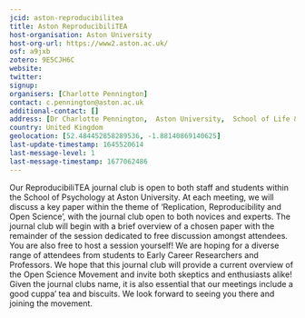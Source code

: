 ```yaml
---
jcid: aston-reproducibilitea
title: Aston ReproducibiliTEA
host-organisation: Aston University
host-org-url: https://www2.aston.ac.uk/
osf: a9jxb
zotero: 9E5CJH6C
website: 
twitter: 
signup: 
organisers: [Charlotte Pennington]
contact: c.pennington@aston.ac.uk
additional-contact: []
address: [Dr Charlotte Pennington,  Aston University,  School of Life & Health Sciences,  Birmingham,  B4 7ET]
country: United Kingdom
geolocation: [52.484452858289536, -1.88140869140625]
last-update-timestamp: 1645520614
last-message-level: 1
last-message-timestamp: 1677062486
---
```


Our ReproducibiliTEA journal club is open to both staff and students within the School of Psychology at Aston University. At each meeting, we will discuss a key paper within the theme of ‘Replication, Reproducibility and Open Science’, with the journal club open to both novices and experts. The journal club will begin with a brief overview of a chosen paper with the remainder of the session dedicated to free discussion amongst attendees. You are also free to host a session yourself! We are hoping for a diverse range of attendees from students to Early Career Researchers and Professors. We hope that this journal club will provide a current overview of the Open Science Movement and invite both skeptics and enthusiasts alike! Given the journal clubs name, it is also essential that our meetings include a good cuppa’ tea and biscuits. We look forward to seeing you there and joining the movement.
